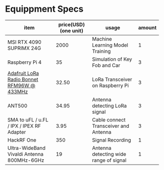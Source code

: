 # Equippment Specs


| item                                      | price(USD)(one unit) | usage                                     | amount |
|-------------------------------------------|------------|-------------------------------------------|--------|
| MSI RTX 4090 SUPRIMX 24G                   |     2000       | Machine Learning Model Training           | 1      |
| Raspberry Pi 4                            |      35      | Simulation of Key Fob and Car             | 3      |
| [Adafruit LoRa Radio Bonnet RFM96W @ 433MHz](https://www.adafruit.com/product/4075) | 32.50      | LoRa Transceiver on Raspberry Pi           | 3      |
| ANT500                                    | 34.95      | Antenna detecting LoRa signal              | 3      |
| SMA to uFL / u.FL / IPX / IPEX RF Adapter  | 3.95       | Cable connect Transceiver and Antenna      | 3      |
| HackRF One                                |      350      | Signal Recording                          | 1      |
| Ultra-WideBand Vivaldi Antenna 800MHz-6GHz |      19      | Antenna detecting wide range of signal    | 1      |
